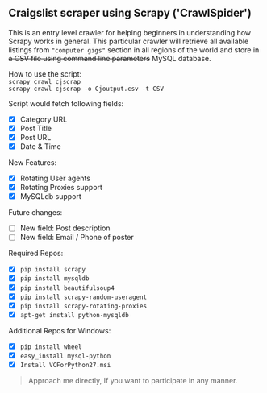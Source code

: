 ## Craigslist scraper using Scrapy ('CrawlSpider')

This is an entry level crawler for helping beginners in understanding how Scrapy works in general. This particular crawler will retrieve all available listings from `"computer gigs"` section in all regions of the world and store in ~~a CSV file using command line parameters~~ MySQL database.

How to use the script:<br>
`scrapy crawl cjscrap`<br>
`scrapy crawl cjscrap -o Cjoutput.csv -t CSV`

Script would fetch following fields:
- [x] Category URL
- [x] Post Title
- [x] Post URL
- [x] Date & Time

New Features:
- [x] Rotating User agents
- [x] Rotating Proxies support
- [x] MySQLdb support

Future changes:
- [ ] New field: Post description
- [ ] New field: Email / Phone of poster

Required Repos:
- [x] `pip install scrapy`
- [x] `pip install mysqldb`
- [x] `pip install beautifulsoup4`
- [x] `pip install scrapy-random-useragent`
- [x] `pip install scrapy-rotating-proxies`
- [x] `apt-get install python-mysqldb`

Additional Repos for Windows:
- [x] `pip install wheel`
- [x] `easy_install mysql-python`
- [x] `Install VCForPython27.msi`

> Approach me directly, If you want to participate in any manner.
